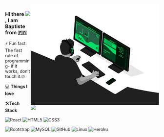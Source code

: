<img align="right" src="https://github.com/BaptisteGfy/BaptisteGfy/blob/main/developer.gif?raw=true" alt="Coder GIF" width="420" height="330">

### Hi there <img src="https://media.giphy.com/media/hvRJCLFzcasrR4ia7z/giphy.gif" width="30px" />, I am Baptiste from 🇫🇷

⚡ Fun fact: The first rule of programming- if it works, don’t touch it.🤓

💻 **Things I love**

<a href="https://github.com/anuraghazra/github-readme-stats" title="Go to Source">
<img align="right" width=420 height="auto" src="https://github-readme-stats.vercel.app/api?username=baptistegfy&show_icons=true&theme=dark&border_color=61dafb&hide_border=true&include_all_commits=true" />
</a>

🛠**Tech Stack**

![React](https://img.shields.io/badge/-React-000000?style=flat&logo=react)
![HTML5](https://img.shields.io/badge/-HTML5-000000?style=flat&logo=HTML5)
![CSS3](https://img.shields.io/badge/-CSS3-000000?style=flat&logo=CSS3)

![Bootstrap](https://img.shields.io/badge/-Bootstrap-000000?style=flat&logo=bootstrap)
![MySQL](https://img.shields.io/badge/-MySQL-000000?style=flat&logo=MySQL)
![GitHub](https://img.shields.io/badge/-GitHub-000000?style=flat&logo=github&logoColor=FFFFFF)
![Linux](https://img.shields.io/badge/-Linux-000000?style=flat&logo=linux&logoColor=FCC624)
![Heroku](https://img.shields.io/badge/-Heroku-000000?style=flat&logo=heroku)
